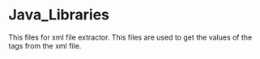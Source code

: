 # Java_Libraries

This files for xml file extractor. This files are used to get the values of the tags from the xml file.
